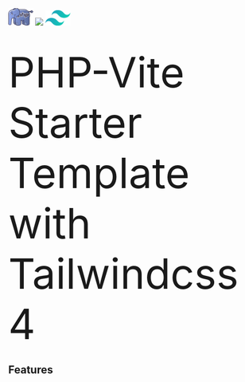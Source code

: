 <span style="display: inline-flex; width: 100%; justify-content: center;">
<div>
<img src="./public/php-seeklogo.png" style="width:10%;" />
<img src="https://github.com/vitejs/vite/blob/main/docs/public/logo.svg" style="width:8%;" />
<img src="./public/tailwind-css-seeklogo.png" style="width:10%;" />

<div style="display: block; font-size: 84px; margin-top: 40px;">PHP-Vite Starter Template with Tailwindcss 4</div>

## Features